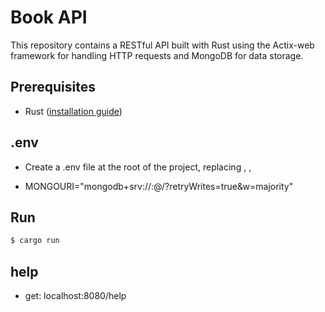 # Book API

This repository contains a RESTful API built with Rust using the Actix-web framework for handling HTTP requests and MongoDB for data storage.

## Prerequisites

- Rust ([installation guide](https://www.rust-lang.org/tools/install))

## .env
- Create a .env file at the root of the project, replacing <user>, <pass>, <host> 

- MONGOURI="mongodb+srv://<user>:<pass>@<host>/?retryWrites=true&w=majority"

## Run

```bash
$ cargo run
```

## help

- get: localhost:8080/help